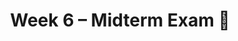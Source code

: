 ---
    title: Week 6 – Midterm Exam 🚨
    weekNumber: 6
    days:
      - date: 2023-2-13
        events:
          "**LEC 15**{: .label .label-lecture } Web Scraping and Parsing HTML":
            "[Ch. 7.3](https://notes.dsc80.com/content/07/html.html), [8.1](https://notes.dsc80.com/content/08/patterns.html)"
                
          "**Lab 5**{: .label .label-lab } **Missing Values and Imputation (due 2/13)**":
      - date: 2023-2-15
        events:
          "**Exam**{: .label .label-exam } **Midterm Exam (in-person during lecture)**":
          "**DIS 5**{: .label .label-disc } Lab 5 Reflection (due 2/18)":
      - date: 2023-2-17
        events:
          "**LEC 16**{: .label .label-lecture } Regular Expressions":
            "[Ch. 8.1-8.2](https://notes.dsc80.com/content/08/introduction.html)"
                
---